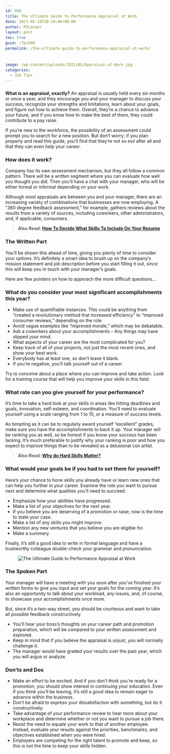 ```yaml
---
id: 598
title: The Ultimate Guide to Performance Appraisal at Work
date: 2021-05-10T20:10:06+00:00
author: PhCareer
layout: post
toc: true
guid: /?p=598
permalink: /the-ultimate-guide-to-performance-appraisal-at-work/


image: /wp-content/uploads/2021/05/Appraisal-at-Work.jpg
categories:
  - Job Tips
---
```

### 

**What is an appraisal, exactly?** An appraisal is usually held every six months or once a year, and they encourage you and your manager to discuss your success, recognize your strengths and limitations, learn about your goals, and figure out how to achieve them. Overall, they&#8217;re a chance to advance your future, and if you know how to make the best of them, they could contribute to a pay raise.

If you&#8217;re new to the workforce, the possibility of an assessment could prompt you to search for a new position. But don&#8217;t worry; if you plan properly and read this guide, you&#8217;ll find that they&#8217;re not so evil after all and that they can even help your career.

### **How does it work?**

Company has its own assessment mechanism, but they all follow a common pattern. There will be a written segment where you can evaluate how well you thought you did. Then you&#8217;ll have a chat with your manager, who will be either formal or informal depending on your work.

Although most appraisals are between you and your manager, there are an increasing variety of combinations that businesses are now employing. A &#8220;360 degree feedback assessment,&#8221; for example, gathers reviews about the results from a variety of sources, including coworkers, other administrators, and, if applicable, consumers.

<blockquote class="wp-block-quote">
  <p>
    <strong>Also Read: <a href="/how-to-decide-what-skills-to-include-on-your-resume/">How To Decide What Skills To Include On Your Resume</a></strong>
  </p>
</blockquote>

### **The Written Part**

You&#8217;ll be shown this ahead of time, giving you plenty of time to consider your options. It&#8217;s definitely a smart idea to brush up on the company&#8217;s mission statement and job description before you start filling it out, since this will keep you in touch with your manager&#8217;s goals.

Here are few pointers on how to approach the more difficult questions…

### **What do you consider your most significant accomplishments this year?**

  * Make use of quantifiable instances. This could be anything from &#8220;created a revolutionary method that increased efficiency&#8221; to &#8220;improved consumer reviews,&#8221; depending on the role.
  * Avoid vague examples like &#8220;improved morale,&#8221; which may be debatable.
  * Ask a coworkers about your accomplishments – Any things may have slipped your mind.
  * What aspects of your career are the most complicated for you?
  * Keep track of all of your projects, not just the most recent ones, and show your best work.
  * Everybody has at least one, so don&#8217;t leave it blank.
  * If you&#8217;re negative, you&#8217;ll talk yourself out of a career.

Try to conceive about a place where you can improve and take action. Look for a training course that will help you improve your skills in this field.

### **What rate can you give yourself for your performance?**

It&#8217;s time to take a hard look at your skills in areas like hitting deadlines and goals, innovation, self-esteem, and coordination. You&#8217;ll need to evaluate yourself using a scale ranging from 1 to 10, or a measure of success levels.

As tempting as it can be to regularly award yourself &#8220;excellent&#8221; grades, make sure you have the accomplishments to back it up. Your manager will be ranking you as well, so be honest if you know your success has been lacking. It&#8217;s much preferable to justify why your ranking is poor and how you expect to improve things than to be revealed as a delusional con artist.

<blockquote class="wp-block-quote">
  <p>
    <strong>Also Read: <a href="/why-do-hard-skills-matter/">Why do Hard Skills Matter?</a></strong>
  </p>
</blockquote>

### **What would your goals be if you had to set them for yourself?**

Here&#8217;s your chance to hone skills you already have or learn new ones that can help you further in your career. Examine the role you want to pursue next and determine what qualities you&#8217;ll need to succeed.

  * Emphasize how your abilities have progressed.
  * Make a list of your objectives for the next year.
  * If you believe you are deserving of a promotion or raise, now is the time to state your case.
  * Make a list of any skills you might improve.
  * Mention any new ventures that you believe you are eligible for.
  * Make a summary.

Finally, it&#8217;s still a good idea to write in formal language and have a trustworthy colleague double-check your grammar and pronunciation.

<figure class="wp-block-image size-large">

<img loading="lazy" width="848" height="477" src="/wp-content/uploads/2021/05/The-Ultimate-Guide-to-Performance-Appraisal-at-Work.jpg" alt="The Ultimate Guide to Performance Appraisal at Work" class="wp-image-599" srcset="/wp-content/uploads/2021/05/The-Ultimate-Guide-to-Performance-Appraisal-at-Work.jpg 848w, /wp-content/uploads/2021/05/The-Ultimate-Guide-to-Performance-Appraisal-at-Work-300x169.jpg 300w, /wp-content/uploads/2021/05/The-Ultimate-Guide-to-Performance-Appraisal-at-Work-768x432.jpg 768w" sizes="(max-width: 848px) 100vw, 848px" /> </figure> 

### **The Spoken Part**

Your manager will have a meeting with you soon after you&#8217;ve finished your written forms to give you input and set your goals for the coming year. It&#8217;s also an opportunity to talk about your workload, any issues, and, of course, to showcase your accomplishments once more.

But, since it&#8217;s a two-way street, you should be courteous and want to take all possible feedback constructively. 

  * You&#8217;ll hear your boss&#8217;s thoughts on your career path and promotion preparation, which will be compared to your written assessment and explored.
  * Keep in mind that if you believe the appraisal is unjust, you will normally challenge it.
  * The manager would have graded your results over the past year, which you will argue or analyze.

### **Don&#8217;ts and Dos**

  * Make an effort to be excited. And if you don&#8217;t think you&#8217;re ready for a promotion, you should show interest in continuing your education. Even if you think you&#8217;ll be leaving, it&#8217;s still a good idea to remain eager to advance within the business.
  * Don&#8217;t be afraid to express your dissatisfaction with something, but do it constructively.
  * Take advantage of your performance review to hear more about your workplace and determine whether or not you want to pursue a job there.
  * Resist the need to equate your work to that of another employee. Instead, evaluate your results against the priorities, benchmarks, and objectives established when you were hired.
  * Employers are competing for the right talent to promote and keep, so this is not the time to keep your skills hidden.

